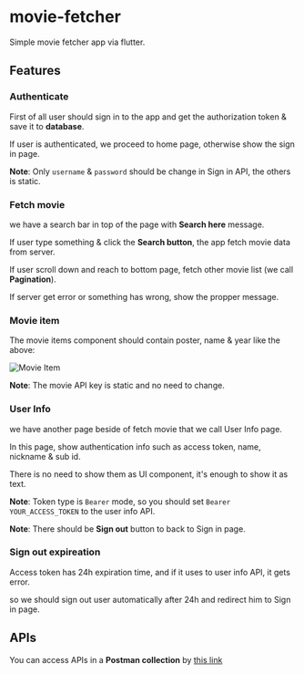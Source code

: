 # movie-fetcher
Simple movie fetcher app via flutter.

## Features

### Authenticate
First of all user should sign in to the app and get the authorization token & save it to **database**.

If user is authenticated, we proceed to home page, otherwise show the sign in page.

**Note**: Only `username` & `password` should be change in Sign in API, the others is static.

### Fetch movie
we have a search bar in top of the page with **Search here** message. 

If user type something & click the **Search button**, the app fetch movie data from server.

If user scroll down and reach to bottom page, fetch other movie list (we call **Pagination**).

If server get error or something has wrong, show the propper message.

### Movie item
The movie items component should contain poster, name & year like the above:

![Movie Item](https://user-images.githubusercontent.com/11308483/109770067-527a4d80-7c10-11eb-9202-51dcaebdfd65.png)


**Note**: The movie API key is static and no need to change.

### User Info
we have another page beside of fetch movie that we call User Info page.

In this page, show authentication info such as access token, name, nickname & sub id.

There is no need to show them as UI component, it's enough to show it as text.

**Note**: Token type is `Bearer` mode, so you should set `Bearer YOUR_ACCESS_TOKEN` to the user info API. 

**Note**: There should be **Sign out** button to back to Sign in page.

### Sign out expireation
Access token has 24h expiration time, and if it uses to user info API, it gets error.

so we should sign out user automatically after 24h and redirect him to Sign in page.

## APIs
You can access APIs in a **Postman collection** by [this link](http://google.com)
